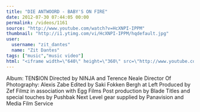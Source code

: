 ```yaml
---
title: "DIE ANTWOORD - BABY'S ON FIRE"
date: 2012-07-30 07:44:05 00:00
permalink: /videos/1161
source: "http://www.youtube.com/watch?v=HcXNPI-IPPM"
thumbnail: "http://i1.ytimg.com/vi/HcXNPI-IPPM/hqdefault.jpg"
user:
  username: "zit_dantes"
  name: "Zit Dantes"
tags: ["music","music video"]
html: "<iframe width=\"640\" height=\"360\" src=\"http://www.youtube.com/embed/HcXNPI-IPPM?wmode=transparent&fs=1&feature=oembed\" frameborder=\"0\" allowfullscreen></iframe>"
---
```


Album: TEN$ION
Directed by NINJA and Terence Neale
Director Of Photography: Alexis Zabe
Edited by Saki Fokken Bergh at Left
Produced by Zef Filmz in association with Egg Films
Post production by Blade 
Titles and special touches by Pushbak
Next Level gear supplied by Panavision and Media Film Service